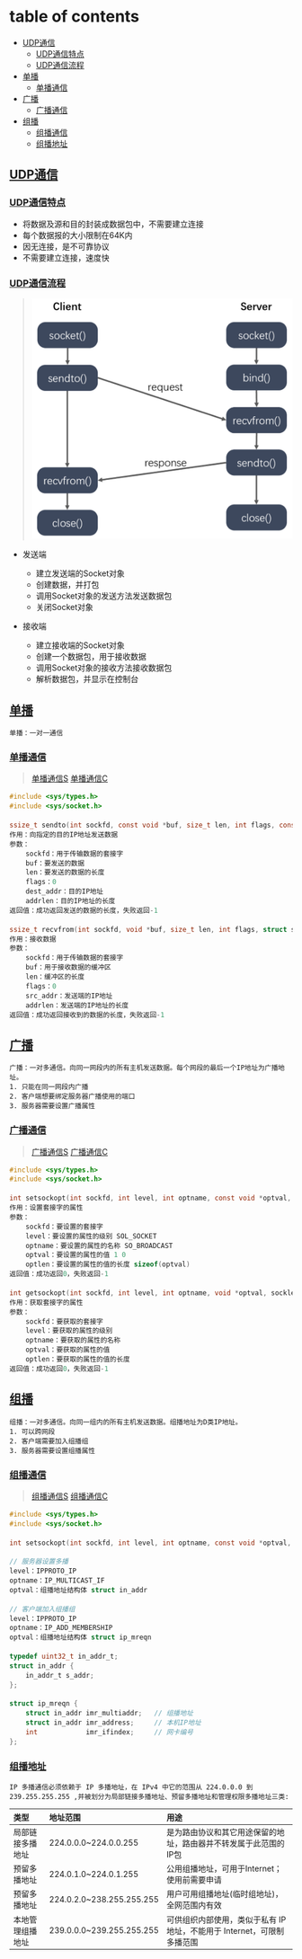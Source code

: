# table of contents

- [UDP通信](#udp通信)
  - [UDP通信特点](#udp通信特点)
  - [UDP通信流程](#udp通信流程)
- [单播](#单播)
  - [单播通信](#单播通信)
- [广播](#广播)
  - [广播通信](#广播通信)
- [组播](#组播)
  - [组播通信](#组播通信)
  - [组播地址](#组播地址)
  
## [UDP通信](#table-of-contents)

### [UDP通信特点](#table-of-contents)

- 将数据及源和目的封装成数据包中，不需要建立连接
- 每个数据报的大小限制在64K内
- 因无连接，是不可靠协议
- 不需要建立连接，速度快

### [UDP通信流程](#table-of-contents)

> ![UDP通信流程](./images/UDP通信流程.png)

- 发送端
  - 建立发送端的Socket对象
  - 创建数据，并打包
  - 调用Socket对象的发送方法发送数据包
  - 关闭Socket对象

- 接收端
  - 建立接收端的Socket对象
  - 创建一个数据包，用于接收数据
  - 调用Socket对象的接收方法接收数据包
  - 解析数据包，并显示在控制台

## [单播](#table-of-contents)

```text
单播：一对一通信
```

### [单播通信](#table-of-contents)

> [单播通信S](/code/04-linux网络编程/37-UDP通信/udp_server.c)
> [单播通信C](/code/04-linux网络编程/37-UDP通信/udp_client.c)

```c
#include <sys/types.h>
#include <sys/socket.h>

ssize_t sendto(int sockfd, const void *buf, size_t len, int flags, const struct sockaddr *dest_addr, socklen_t addrlen);
作用：向指定的目的IP地址发送数据
参数：
    sockfd：用于传输数据的套接字
    buf：要发送的数据
    len：要发送的数据的长度
    flags：0
    dest_addr：目的IP地址
    addrlen：目的IP地址的长度
返回值：成功返回发送的数据的长度，失败返回-1

ssize_t recvfrom(int sockfd, void *buf, size_t len, int flags, struct sockaddr *src_addr, socklen_t *addrlen);
作用：接收数据
参数：
    sockfd：用于传输数据的套接字
    buf：用于接收数据的缓冲区
    len：缓冲区的长度
    flags：0
    src_addr：发送端的IP地址
    addrlen：发送端的IP地址的长度
返回值：成功返回接收到的数据的长度，失败返回-1
```

## [广播](#table-of-contents)

```text
广播：一对多通信。向同一网段内的所有主机发送数据。每个网段的最后一个IP地址为广播地址。
1. 只能在同一网段内广播
2. 客户端想要绑定服务器广播使用的端口
3. 服务器需要设置广播属性
```

### [广播通信](#table-of-contents)

> [广播通信S](/code/04-linux网络编程/37-UDP通信/bro_server.c)
> [广播通信C](/code/04-linux网络编程/37-UDP通信/bro_client.c)

```c
#include <sys/types.h>
#include <sys/socket.h>

int setsockopt(int sockfd, int level, int optname, const void *optval, socklen_t optlen);
作用：设置套接字的属性
参数：
    sockfd：要设置的套接字
    level：要设置的属性的级别 SOL_SOCKET
    optname：要设置的属性的名称 SO_BROADCAST
    optval：要设置的属性的值 1 0
    optlen：要设置的属性的值的长度 sizeof(optval)
返回值：成功返回0，失败返回-1

int getsockopt(int sockfd, int level, int optname, void *optval, socklen_t *optlen);
作用：获取套接字的属性
参数：
    sockfd：要获取的套接字
    level：要获取的属性的级别
    optname：要获取的属性的名称
    optval：要获取的属性的值
    optlen：要获取的属性的值的长度
返回值：成功返回0，失败返回-1
```

## [组播](#table-of-contents)

```text
组播：一对多通信。向同一组内的所有主机发送数据。组播地址为D类IP地址。
1. 可以跨网段
2. 客户端需要加入组播组
3. 服务器需要设置组播属性
```

### [组播通信](#table-of-contents)

> [组播通信S](/code/04-linux网络编程/37-UDP通信/multi_server.c)
> [组播通信C](/code/04-linux网络编程/37-UDP通信/multi_client.c)

```c
#include <sys/types.h>
#include <sys/socket.h>

int setsockopt(int sockfd, int level, int optname, const void *optval, socklen_t optlen);

// 服务器设置多播
level：IPPROTO_IP
optname：IP_MULTICAST_IF
optval：组播地址结构体 struct in_addr

// 客户端加入组播组
level：IPPROTO_IP
optname：IP_ADD_MEMBERSHIP
optval：组播地址结构体 struct ip_mreqn

typedef uint32_t in_addr_t;
struct in_addr {
    in_addr_t s_addr;
};

struct ip_mreqn {
    struct in_addr imr_multiaddr;   // 组播地址
    struct in_addr imr_address;     // 本机IP地址
    int            imr_ifindex;     // 网卡编号
};
```

### [组播地址](#table-of-contents)

```text
IP 多播通信必须依赖于 IP 多播地址，在 IPv4 中它的范围从 224.0.0.0 到 239.255.255.255 ,并被划分为局部链接多播地址、预留多播地址和管理权限多播地址三类:
```

| 类型 | 地址范围 | 用途 |
| :--- | :--- | :--- |
| 局部链接多播地址 | 224.0.0.0~224.0.0.255 | 是为路由协议和其它用途保留的地址，路由器并不转发属于此范围的IP包 |
| 预留多播地址 | 224.0.1.0~224.0.1.255 | 公用组播地址，可用于Internet；使用前需要申请 |
| 预留多播地址 | 224.0.2.0~238.255.255.255 | 用户可用组播地址(临时组地址)，全网范围内有效 |
| 本地管理组播地址 | 239.0.0.0~239.255.255.255 | 可供组织内部使用，类似于私有 IP 地址，不能用于 Internet，可限制多播范围 |
